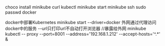 choco install minikube
curl kubectl
minikube start
minikube ssh
sudo passwd docker

docker中部署Kubernetes
minikube start --driver=docker 
外网通过代理访问docker中的服务
--url只打印url不自动打开浏览器
//暴露给外网
minikube kubectl --  proxy --port=8001 --address='192.168.1.212' --accept-hosts='^.*' &